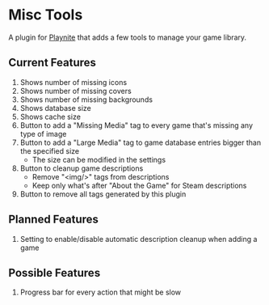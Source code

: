 # Misc Tools
A plugin for [Playnite](https://playnite.link/) that adds a few tools to manage your game library.

## Current Features
1. Shows number of missing icons
2. Shows number of missing covers
3. Shows number of missing backgrounds
4. Shows database size
5. Shows cache size
6. Button to add a "Missing Media" tag to every game that's missing any type of image
7. Button to add a "Large Media" tag to game database entries bigger than the specified size
   - The size can be modified in the settings
8. Button to cleanup game descriptions
   - Remove "&lt;img/&gt;" tags from descriptions
   - Keep only what's after "About the Game" for Steam descriptions
10. Button to remove all tags generated by this plugin

## Planned Features
1. Setting to enable/disable automatic description cleanup when adding a game

## Possible Features
1. Progress bar for every action that might be slow
